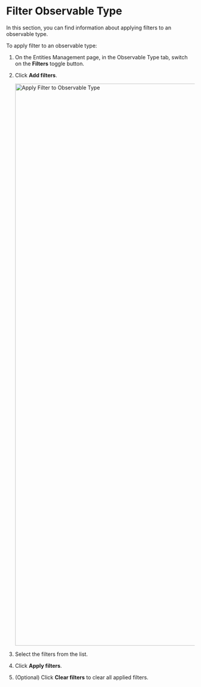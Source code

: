 # Filter Observable Type

In this section, you can find information about applying filters to an observable type.

To apply filter to an observable type:

1. On the Entities Management page, in the Observable Type tab, switch on the **Filters** toggle button.

1. Click **Add filters**.

    <img src="../images/apply-filter-to-observable-type.png" alt="Apply Filter to Observable Type" width="1500" height="1500"/>

1. Select the filters from the list.

1. Click **Apply filters**.
1. (Optional) Click **Clear filters** to clear all applied filters.